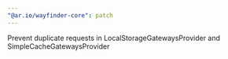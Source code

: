 ```yaml
---
"@ar.io/wayfinder-core": patch
---
```


Prevent duplicate requests in LocalStorageGatewaysProvider and SimpleCacheGatewaysProvider
